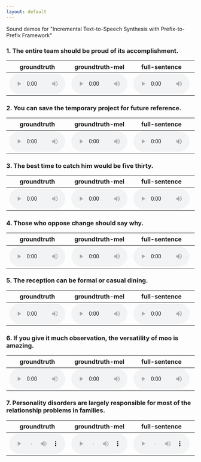 ```yaml
---
layout: default
---
```


Sound demos for "Incremental Text-to-Speech Synthesis with Prefix-to-Prefix Framework"

### 1. The entire team should be proud of its accomplishment.

<table>
<thead>
<tr><th>groundtruth                                                                                         </th><th>groundtruth-mel                                                                                      </th><th>full-sentence                                                                                        </th><th>inc, k<sub>1</sub>=1,k<sub>2</sub>=1                                                                          </th><th>inc, k<sub>1</sub>=1,k<sub>2</sub>=0                                                                         </th></tr>
</thead>
<tbody>
<tr><td><audio controls=""  style="width: 150px;" src="audios/groundtruth/0_001001.wav" type="audio/mpeg" /></td><td><audio controls=""  style="width: 150px;" src="audios/gt_from_mel/audio_020.wav" type="audio/mpeg" /></td><td><audio controls=""  style="width: 150px;" src="audios/full_delta0/audio_020.wav" type="audio/mpeg" /></td><td><audio controls=""  style="width: 150px;" src="audios/inc3_delta30_dk2_vk2/audio_020.wav" type="audio/mpeg" /></td><td><audio controls=""  style="width: 150px;" src="audios/inc5_delta0_dk2_vk1/audio_020.wav" type="audio/mpeg" /></td></tr>
</tbody>
</table>

### 2. You can save the temporary project for future reference.

<table>
<thead>
<tr><th>groundtruth                                                                                         </th><th>groundtruth-mel                                                                                      </th><th>full-sentence                                                                                        </th><th>inc, k<sub>1</sub>=1,k<sub>2</sub>=1                                                                          </th><th>inc, k<sub>1</sub>=1,k<sub>2</sub>=0                                                                         </th></tr>
</thead>
<tbody>
<tr><td><audio controls=""  style="width: 150px;" src="audios/groundtruth/0_001101.wav" type="audio/mpeg" /></td><td><audio controls=""  style="width: 150px;" src="audios/gt_from_mel/audio_022.wav" type="audio/mpeg" /></td><td><audio controls=""  style="width: 150px;" src="audios/full_delta0/audio_022.wav" type="audio/mpeg" /></td><td><audio controls=""  style="width: 150px;" src="audios/inc3_delta30_dk2_vk2/audio_022.wav" type="audio/mpeg" /></td><td><audio controls=""  style="width: 150px;" src="audios/inc5_delta0_dk2_vk1/audio_022.wav" type="audio/mpeg" /></td></tr>
</tbody>
</table>

### 3. The best time to catch him would be five thirty.

<table>
<thead>
<tr><th>groundtruth                                                                                         </th><th>groundtruth-mel                                                                                      </th><th>full-sentence                                                                                        </th><th>inc, k<sub>1</sub>=1,k<sub>2</sub>=1                                                                          </th><th>inc, k<sub>1</sub>=1,k<sub>2</sub>=0                                                                         </th></tr>
</thead>
<tbody>
<tr><td><audio controls=""  style="width: 150px;" src="audios/groundtruth/0_001551.wav" type="audio/mpeg" /></td><td><audio controls=""  style="width: 150px;" src="audios/gt_from_mel/audio_031.wav" type="audio/mpeg" /></td><td><audio controls=""  style="width: 150px;" src="audios/full_delta0/audio_031.wav" type="audio/mpeg" /></td><td><audio controls=""  style="width: 150px;" src="audios/inc3_delta30_dk2_vk2/audio_031.wav" type="audio/mpeg" /></td><td><audio controls=""  style="width: 150px;" src="audios/inc5_delta0_dk2_vk1/audio_031.wav" type="audio/mpeg" /></td></tr>
</tbody>
</table>

### 4. Those who oppose change should say why.

<table>
<thead>
<tr><th>groundtruth                                                                                         </th><th>groundtruth-mel                                                                                      </th><th>full-sentence                                                                                        </th><th>inc, k<sub>1</sub>=1,k<sub>2</sub>=1                                                                          </th><th>inc, k<sub>1</sub>=1,k<sub>2</sub>=0                                                                         </th></tr>
</thead>
<tbody>
<tr><td><audio controls=""  style="width: 150px;" src="audios/groundtruth/0_001851.wav" type="audio/mpeg" /></td><td><audio controls=""  style="width: 150px;" src="audios/gt_from_mel/audio_037.wav" type="audio/mpeg" /></td><td><audio controls=""  style="width: 150px;" src="audios/full_delta0/audio_037.wav" type="audio/mpeg" /></td><td><audio controls=""  style="width: 150px;" src="audios/inc3_delta30_dk2_vk2/audio_037.wav" type="audio/mpeg" /></td><td><audio controls=""  style="width: 150px;" src="audios/inc5_delta0_dk2_vk1/audio_037.wav" type="audio/mpeg" /></td></tr>
</tbody>
</table>

### 5. The reception can be formal or casual dining.

<table>
<thead>
<tr><th>groundtruth                                                                                         </th><th>groundtruth-mel                                                                                      </th><th>full-sentence                                                                                        </th><th>inc, k<sub>1</sub>=1,k<sub>2</sub>=1                                                                          </th><th>inc, k<sub>1</sub>=1,k<sub>2</sub>=0                                                                         </th></tr>
</thead>
<tbody>
<tr><td><audio controls=""  style="width: 150px;" src="audios/groundtruth/0_001901.wav" type="audio/mpeg" /></td><td><audio controls=""  style="width: 150px;" src="audios/gt_from_mel/audio_038.wav" type="audio/mpeg" /></td><td><audio controls=""  style="width: 150px;" src="audios/full_delta0/audio_038.wav" type="audio/mpeg" /></td><td><audio controls=""  style="width: 150px;" src="audios/inc3_delta30_dk2_vk2/audio_038.wav" type="audio/mpeg" /></td><td><audio controls=""  style="width: 150px;" src="audios/inc5_delta0_dk2_vk1/audio_038.wav" type="audio/mpeg" /></td></tr>
</tbody>
</table>

### 6. If you give it much observation, the versatility of moo is amazing.

<table>
<thead>
<tr><th>groundtruth                                                                                         </th><th>groundtruth-mel                                                                                      </th><th>full-sentence                                                                                        </th><th>inc, k<sub>1</sub>=1,k<sub>2</sub>=1                                                                          </th><th>inc, k<sub>1</sub>=1,k<sub>2</sub>=0                                                                         </th></tr>
</thead>
<tbody>
<tr><td><audio controls=""  style="width: 150px;" src="audios/groundtruth/0_500592.wav" type="audio/mpeg" /></td><td><audio controls=""  style="width: 150px;" src="audios/gt_from_mel/audio_188.wav" type="audio/mpeg" /></td><td><audio controls=""  style="width: 150px;" src="audios/full_delta0/audio_188.wav" type="audio/mpeg" /></td><td><audio controls=""  style="width: 150px;" src="audios/inc3_delta30_dk2_vk2/audio_188.wav" type="audio/mpeg" /></td><td><audio controls=""  style="width: 150px;" src="audios/inc5_delta0_dk2_vk1/audio_188.wav" type="audio/mpeg" /></td></tr>
</tbody>
</table>

### 7. Personality disorders are largely responsible for most of the relationship problems in families.

<table>
<thead>
<tr><th>groundtruth                                                                                         </th><th>groundtruth-mel                                                                                      </th><th>full-sentence                                                                                        </th><th>inc, k<sub>1</sub>=1,k<sub>2</sub>=1                                                                          </th><th>inc, k<sub>1</sub>=1,k<sub>2</sub>=0                                                                         </th></tr>
</thead>
<tbody>
<tr><td><audio controls=""  style="width: 150px;" src="audios/groundtruth/0_511392.wav" type="audio/mpeg" /></td><td><audio controls=""  style="width: 150px;" src="audios/gt_from_mel/audio_224.wav" type="audio/mpeg" /></td><td><audio controls=""  style="width: 150px;" src="audios/full_delta0/audio_224.wav" type="audio/mpeg" /></td><td><audio controls=""  style="width: 150px;" src="audios/inc3_delta30_dk2_vk2/audio_224.wav" type="audio/mpeg" /></td><td><audio controls=""  style="width: 150px;" src="audios/inc5_delta0_dk2_vk1/audio_224.wav" type="audio/mpeg" /></td></tr>
</tbody>
</table>

